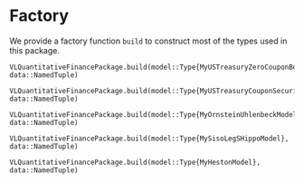 # Factory
We provide a factory function `build` to construct most of the types used in this package.

```@docs
VLQuantitativeFinancePackage.build(model::Type{MyUSTreasuryZeroCouponBondModel}, data::NamedTuple)
```

```@docs
VLQuantitativeFinancePackage.build(model::Type{MyUSTreasuryCouponSecurityModel}, data::NamedTuple)
```

```@docs
VLQuantitativeFinancePackage.build(model::Type{MyOrnsteinUhlenbeckModel}, data::NamedTuple)
```

```@docs
VLQuantitativeFinancePackage.build(model::Type{MySisoLegSHippoModel}, data::NamedTuple)
```

```@docs
VLQuantitativeFinancePackage.build(model::Type{MyHestonModel}, data::NamedTuple)
```